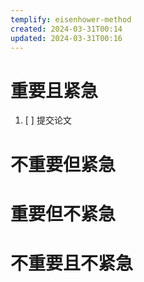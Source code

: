 ```yaml
---
templify: eisenhower-method
created: 2024-03-31T00:14
updated: 2024-03-31T00:16
---
```


# 重要且紧急
1. [ ] 提交论文
# 不重要但紧急



# 重要但不紧急



# 不重要且不紧急


